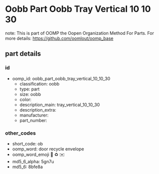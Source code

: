 # Oobb Part Oobb Tray Vertical 10 10 30  

note: This is part of OOMP the Oopen Organization Method For Parts. For more details: https://github.com/oomlout/oomp_base

##  part details





### id
* oomp_id: oobb_part_oobb_tray_vertical_10_10_30
  * classification: oobb
  * type: part
  * size: oobb
  * color: 
  * description_main: tray_vertical_10_10_30
  * description_extra: 
  * manufacturer: 
  * part_number: 

### other_codes
* short_code: ob
* oomp_word: door recycle envelope
* oomp_word_emoji :door: :recycle: :envelope:
* md5_6_alpha: 5gn7u
* md5_6: 8bfe8a